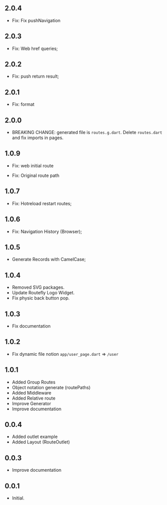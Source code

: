 ## 2.0.4

* Fix: Fix pushNavigation

## 2.0.3

* Fix: Web href queries;

## 2.0.2

* Fix: push return result;

## 2.0.1

* Fix: format

## 2.0.0

* BREAKING CHANGE: generated file is `routes.g.dart`.
Delete `routes.dart` and fix imports in pages.

## 1.0.9

* Fix: web initial route


* Fix: Original route path

## 1.0.7

* Fix: Hotreload restart routes;

## 1.0.6

* Fix: Navigation History (Browser);

## 1.0.5

* Generate Records with CamelCase;

## 1.0.4

* Removed SVG packages.
* Update Routefly Logo Widget.
* Fix physic back button pop.

## 1.0.3

* Fix documentation

## 1.0.2

* Fix dynamic file notion
`app/user_page.dart` => `/user`

## 1.0.1

* Added Group Routes
* Object notation generate (routePaths)
* Added Middleware
* Added Relative route
* Improve Generator
* Improve documentation

## 0.0.4

* Added outlet example
* Added Layout (RouteOutlet)

## 0.0.3

* Improve documentation

## 0.0.1

* Initial.
